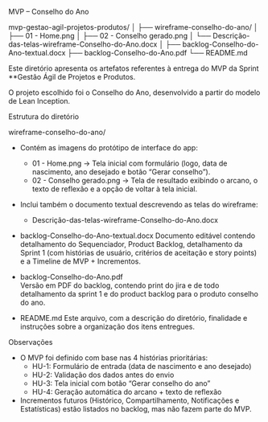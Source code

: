 MVP – Conselho do Ano

mvp-gestao-agil-projetos-produtos/
│
├── wireframe-conselho-do-ano/
│   ├── 01 - Home.png
│   ├── 02 - Conselho gerado.png
│   └── Descrição-das-telas-wireframe-Conselho-do-Ano.docx
│
├── backlog-Conselho-do-Ano-textual.docx
├── backlog-Conselho-do-Ano.pdf
└── README.md

Este diretório apresenta os artefatos referentes à entrega do MVP da Sprint **Gestão Ágil de Projetos e Produtos.
  
O projeto escolhido foi o Conselho do Ano, desenvolvido a partir do modelo de Lean Inception.

Estrutura do diretório

wireframe-conselho-do-ano/
  - Contém as imagens do protótipo de interface do app:
    - 01 - Home.png → Tela inicial com formulário (logo, data de nascimento, ano desejado e botão “Gerar conselho”).
    - 02 - Conselho gerado.png → Tela de resultado exibindo o arcano, o texto de reflexão e a opção de voltar à tela inicial.
  - Inclui também o documento textual descrevendo as telas do wireframe:
    - Descrição-das-telas-wireframe-Conselho-do-Ano.docx

- backlog-Conselho-do-Ano-textual.docx
  Documento editável contendo detalhamento do Sequenciador, Product Backlog, detalhamento da Sprint 1 (com histórias de usuário, critérios de aceitação e story points) e a Timeline de MVP + Incrementos.

- backlog-Conselho-do-Ano.pdf  
  Versão em PDF do backlog, contendo print do jira e de todo detalhamento da sprint 1 e do product backlog para o produto conselho do ano.

- README.md
  Este arquivo, com a descrição do diretório, finalidade e instruções sobre a organização dos itens entregues.

Observações
- O MVP foi definido com base nas 4 histórias prioritárias:
  - HU-1: Formulário de entrada (data de nascimento e ano desejado)  
  - HU-2: Validação dos dados antes do envio  
  - HU-3: Tela inicial com botão “Gerar conselho do ano”  
  - HU-4: Geração automática do arcano + texto de reflexão  
- Incrementos futuros (Histórico, Compartilhamento, Notificações e Estatísticas) estão listados no backlog, mas não fazem parte do MVP.

